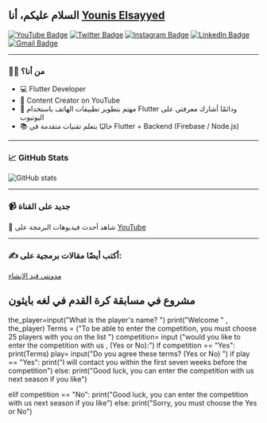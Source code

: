 ## السلام عليكم، أنا [Younis Elsayyed](https://github.com/youniselsayyed)

[![YouTube Badge](https://img.shields.io/badge/-@YounisElSayyed-c4302b?style=flat-square&labelColor=c4302b&logo=youtube&logoColor=white&link=https://www.youtube.com/@YounisElSayyed)](https://www.youtube.com/@YounisElSayyed)
[![Twitter Badge](https://img.shields.io/badge/-@younis_elsayyed-1ca0f1?style=flat-square&labelColor=1ca0f1&logo=twitter&logoColor=white&link=https://twitter.com/younis_elsayyed)](https://twitter.com/younis_elsayyed)
[![Instagram Badge](https://img.shields.io/badge/-@younis.elsayyed-F44747?style=flat-square&labelColor=F44747&logo=instagram&logoColor=white&link=https://instagram.com/younis.elsayyed)](https://instagram.com/younis.elsayyed)
[![LinkedIn Badge](https://img.shields.io/badge/-Younis%20Elsayyed-blue?style=flat-square&logo=Linkedin&logoColor=white&link=https://www.linkedin.com/in/younis-elsayyed)](https://www.linkedin.com/in/younis-elsayyed)
[![Gmail Badge](https://img.shields.io/badge/-younis.elsayyed@gmail.com-c14438?style=flat-square&logo=Gmail&logoColor=white&link=mailto:younis.elsayyed@gmail.com)](mailto:younis.elsayyed@gmail.com)

---

### 👨‍💻 من أنا؟
- 💻 Flutter Developer
- 🎥 Content Creator on YouTube
- 🎯 مهتم بتطوير تطبيقات الهاتف باستخدام Flutter ودائمًا أشارك معرفتي على اليوتيوب
- 📚 حاليًا بتعلم تقنيات متقدمة في Flutter + Backend (Firebase / Node.js)

---

### 📈 GitHub Stats
![GitHub stats](https://github-readme-stats.vercel.app/api?username=youniselsayyed&show_icons=true&theme=radical)

---

### 📹 جديد على القناة
🎥 شاهد أحدث فيديوهات البرمجة على [YouTube](https://www.youtube.com/@YounisElSayyed)

---

### ✍️ أكتب أيضًا مقالات برمجية على:
[مدونتي قيد الإنشاء](https://youniselsayyed.dev)

## مشروع في مسابقة كرة القدم في لغه بايثون 

the_player=input("What is the player's name? ") 
print("Welcome " , the_player)
Terms = ("To be able to enter the competition, you must choose 25 players with you on the list ")
competition= input ("would you like to enter the competition with us , (Yes or No):") 
if competition == "Yes":
    print(Terms)
    play= input("Do you agree these terms? (Yes or No) ")
    if play == "Yes":
        print("I will contact you within the first seven weeks before the competition")
    else:
        print("Good luck, you can enter the competition with us next season if you like")
        
elif competition == "No":
    print("Good luck, you can enter the competition with us next season if you like")
else: 
    print("Sorry, you must choose the Yes or No")
